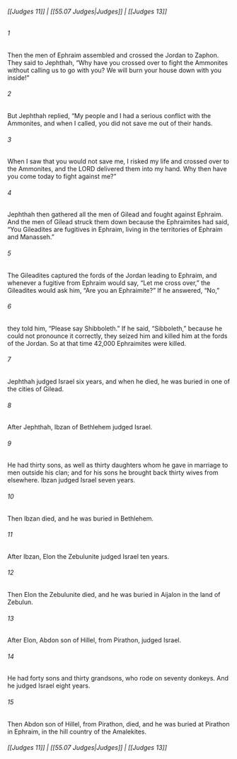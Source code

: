 
###### [[Judges 11]] | [[55.07 Judges|Judges]] | [[Judges 13]]

###### 1
Then the men of Ephraim assembled and crossed the Jordan to Zaphon. They said to Jephthah, “Why have you crossed over to fight the Ammonites without calling us to go with you? We will burn your house down with you inside!”
###### 2
But Jephthah replied, “My people and I had a serious conflict with the Ammonites, and when I called, you did not save me out of their hands.
###### 3
When I saw that you would not save me, I risked my life and crossed over to the Ammonites, and the LORD delivered them into my hand. Why then have you come today to fight against me?”
###### 4
Jephthah then gathered all the men of Gilead and fought against Ephraim. And the men of Gilead struck them down because the Ephraimites had said, “You Gileadites are fugitives in Ephraim, living in the territories of Ephraim and Manasseh.”
###### 5
The Gileadites captured the fords of the Jordan leading to Ephraim, and whenever a fugitive from Ephraim would say, “Let me cross over,” the Gileadites would ask him, “Are you an Ephraimite?” If he answered, “No,”
###### 6
they told him, “Please say Shibboleth.” If he said, “Sibboleth,” because he could not pronounce it correctly, they seized him and killed him at the fords of the Jordan. So at that time 42,000 Ephraimites were killed.
###### 7
Jephthah judged Israel six years, and when he died, he was buried in one of the cities of Gilead.
###### 8
After Jephthah, Ibzan of Bethlehem judged Israel.
###### 9
He had thirty sons, as well as thirty daughters whom he gave in marriage to men outside his clan; and for his sons he brought back thirty wives from elsewhere. Ibzan judged Israel seven years.
###### 10
Then Ibzan died, and he was buried in Bethlehem.
###### 11
After Ibzan, Elon the Zebulunite judged Israel ten years.
###### 12
Then Elon the Zebulunite died, and he was buried in Aijalon in the land of Zebulun.
###### 13
After Elon, Abdon son of Hillel, from Pirathon, judged Israel.
###### 14
He had forty sons and thirty grandsons, who rode on seventy donkeys. And he judged Israel eight years.
###### 15
Then Abdon son of Hillel, from Pirathon, died, and he was buried at Pirathon in Ephraim, in the hill country of the Amalekites.

###### [[Judges 11]] | [[55.07 Judges|Judges]] | [[Judges 13]]
